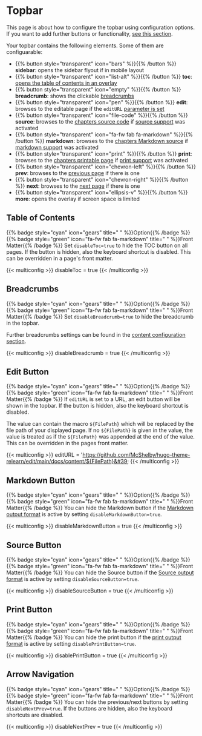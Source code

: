 # Topbar

This page is about how to configure the topbar using configuration options. If you want to add further buttons or functionality, [see this section](configuration/customization/topbar).

Your topbar contains the following elements. Some of them are configuarable:

- {{% button style=&#34;transparent&#34; icon=&#34;bars&#34; %}}{{% /button %}} **sidebar**: opens the sidebar flyout if in mobile layout
- {{% button style=&#34;transparent&#34; icon=&#34;list-alt&#34; %}}{{% /button %}} **toc**: [opens the table of contents in an overlay](#table-of-contents)
- {{% button style=&#34;transparent&#34; icon=&#34;empty&#34; %}}{{% /button %}} **breadcrumb**: shows the clickable [breadcrumbs](#breadcrumbs)
- {{% button style=&#34;transparent&#34; icon=&#34;pen&#34; %}}{{% /button %}} **edit**: browses to the editable page if the `editURL` [parameter is set](#edit-button)
- {{% button style=&#34;transparent&#34; icon=&#34;file-code&#34; %}}{{% /button %}} **source**: browses to the [chapters source code](#source-button) if [source support](configuration/sitemanagement/outputformats#source-support) was activated
- {{% button style=&#34;transparent&#34; icon=&#34;fa-fw fab fa-markdown&#34; %}}{{% /button %}} **markdown**: browses to the [chapters Markdown source](#markdown-button) if [markdown support](configuration/sitemanagement/outputformats#markdown-support) was activated
- {{% button style=&#34;transparent&#34; icon=&#34;print&#34; %}}{{% /button %}} **print**: browses to the [chapters printable page](#print-button) if [print support](configuration/sitemanagement/outputformats#print-support) was activated
- {{% button style=&#34;transparent&#34; icon=&#34;chevron-left&#34; %}}{{% /button %}} **prev**: browses to the [previous page](#arrow-navigation) if there is one
- {{% button style=&#34;transparent&#34; icon=&#34;chevron-right&#34; %}}{{% /button %}} **next**: browses to the [next page](#arrow-navigation) if there is one
- {{% button style=&#34;transparent&#34; icon=&#34;ellipsis-v&#34; %}}{{% /button %}} **more**: opens the overlay if screen space is limited

## Table of Contents

{{% badge style=&#34;cyan&#34; icon=&#34;gears&#34; title=&#34; &#34; %}}Option{{% /badge %}} {{% badge style=&#34;green&#34; icon=&#34;fa-fw fab fa-markdown&#34; title=&#34; &#34; %}}Front Matter{{% /badge %}} Set `disableToc=true` to hide the TOC button on all pages. If the button is hidden, also the keyboard shortcut is disabled. This can be overridden in a page&#39;s front matter.

{{&lt; multiconfig &gt;}}
disableToc = true
{{&lt; /multiconfig &gt;}}

## Breadcrumbs

{{% badge style=&#34;cyan&#34; icon=&#34;gears&#34; title=&#34; &#34; %}}Option{{% /badge %}} {{% badge style=&#34;green&#34; icon=&#34;fa-fw fab fa-markdown&#34; title=&#34; &#34; %}}Front Matter{{% /badge %}} Set `disableBreadcrumb=true` to hide the breadcrumb in the topbar.

Further breadcrumbs settings can be found in the [content configuration section](configuration/content/titles).

{{&lt; multiconfig &gt;}}
disableBreadcrumb = true
{{&lt; /multiconfig &gt;}}

## Edit Button

{{% badge style=&#34;cyan&#34; icon=&#34;gears&#34; title=&#34; &#34; %}}Option{{% /badge %}} {{% badge style=&#34;green&#34; icon=&#34;fa-fw fab fa-markdown&#34; title=&#34; &#34; %}}Front Matter{{% /badge %}} If `editURL` is set to a URL, an edit button will be shown in the topbar. If the button is hidden, also the keyboard shortcut is disabled.

The value can contain the macro `${FilePath}` which will be replaced by the file path of your displayed page. If no `${FilePath}` is given in the value, the value is treated as if the `${FilePath}` was appended at the end of the value. This can be overridden in the pages front matter.

{{&lt; multiconfig &gt;}}
editURL = &#39;https://github.com/McShelby/hugo-theme-relearn/edit/main/docs/content/${FilePath}&#39;
{{&lt; /multiconfig &gt;}}

## Markdown Button

{{% badge style=&#34;cyan&#34; icon=&#34;gears&#34; title=&#34; &#34; %}}Option{{% /badge %}} {{% badge style=&#34;green&#34; icon=&#34;fa-fw fab fa-markdown&#34; title=&#34; &#34; %}}Front Matter{{% /badge %}} You can hide the Markdown button if the [Markdown output format](configuration/sitemanagement/outputformats/#markdown-support) is active by setting `disableMarkdownButton=true`.

{{&lt; multiconfig &gt;}}
disableMarkdownButton = true
{{&lt; /multiconfig &gt;}}

## Source Button

{{% badge style=&#34;cyan&#34; icon=&#34;gears&#34; title=&#34; &#34; %}}Option{{% /badge %}} {{% badge style=&#34;green&#34; icon=&#34;fa-fw fab fa-markdown&#34; title=&#34; &#34; %}}Front Matter{{% /badge %}} You can hide the Source button if the [Source output format](configuration/sitemanagement/outputformats/#source-support) is active by setting `disableSourceButton=true`.

{{&lt; multiconfig &gt;}}
disableSourceButton = true
{{&lt; /multiconfig &gt;}}

## Print Button

{{% badge style=&#34;cyan&#34; icon=&#34;gears&#34; title=&#34; &#34; %}}Option{{% /badge %}} {{% badge style=&#34;green&#34; icon=&#34;fa-fw fab fa-markdown&#34; title=&#34; &#34; %}}Front Matter{{% /badge %}} You can hide the print button if the [print output format](configuration/sitemanagement/outputformats/#print-support) is active by setting `disablePrintButton=true`.

{{&lt; multiconfig &gt;}}
disablePrintButton = true
{{&lt; /multiconfig &gt;}}

## Arrow Navigation

{{% badge style=&#34;cyan&#34; icon=&#34;gears&#34; title=&#34; &#34; %}}Option{{% /badge %}} {{% badge style=&#34;green&#34; icon=&#34;fa-fw fab fa-markdown&#34; title=&#34; &#34; %}}Front Matter{{% /badge %}} You can hide the previous/next buttons by setting `disableNextPrev=true`. If the buttons are hidden, also the keyboard shortcuts are disabled.

{{&lt; multiconfig &gt;}}
disableNextPrev = true
{{&lt; /multiconfig &gt;}}
